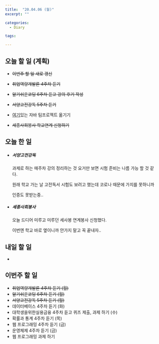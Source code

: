 ```yaml
---
title:  "20.04.06 (월)"
excerpt: ""

categories:
  - Diary

tags:

---
```


## 오늘 할 일 (계획)

- ~~이번주 할 일 새로 갱신~~
- ~~취업역량개발론 4주차 듣기~~

- ~~알기쉬운코딩 6주차 듣고 강의 후기 작성~~

- ~~서양고전강독 5주차 듣기~~

- [여기](https://nam-ki-bok.github.io/KibokWebPortfolio/)있는 자바 팀프로젝트 옮기기

- ~~세종사회봉사 학교연계 신청하기~~



## 오늘 한 일

- ##### 서양고전강독

  과제로 하는 매주차 강의 정리하는 것 요거만 보면 시험 준비는 나름 가능 할 것 같다.
  
  원래 학교 가는 날 고전독서 시험도 보려고 했는데 코로나 때문에 가지를 못하니까
  
  인증도 못받는중..
  
- ##### 세종사회봉사

  오늘 드디어 미루고 미루던 세사봉 연계봉사 신청했다.

  이번엔 학교 바로 옆이니까 안가지 말고 꼭 끝내자..

  



## 내일 할 일

- 

  



## 이번주 할 일

- ~~취업역량개발론 4주차 듣기 (월)~~
- ~~알기쉬운코딩 6주차 듣기 (월)~~
- ~~서양고전강독 5주차 듣기 (월)~~
- 데이터베이스 4주차 듣기 (화)
- 대학생을위한실용금융 4주차 듣고 퀴즈 제출, 과제 하기 (수)
- 확률과 통계 4주차 듣기 (목)
- 웹 프로그래밍 4주차 듣기 (금)
- 운영체제 4주차 듣기 (금)
- 웹 프로그래밍 과제 하기